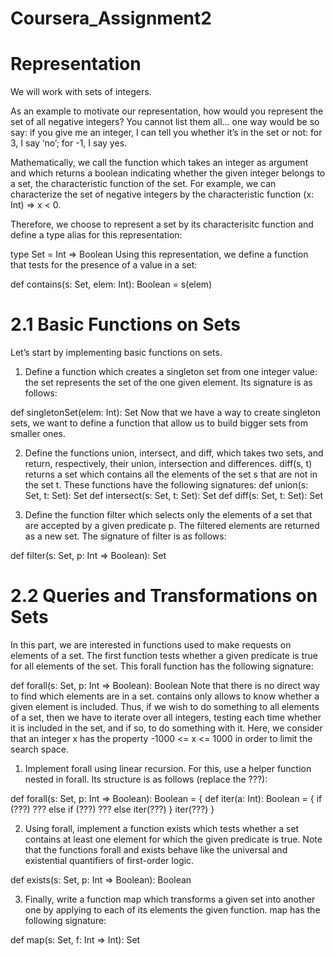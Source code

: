 Coursera_Assignment2
====================

Representation
====================
We will work with sets of integers.

As an example to motivate our representation, how would you represent the set of all negative integers? You cannot list them all… one way would be so say: if you give me an integer, I can tell you whether it’s in the set or not: for 3, I say ‘no’; for -1, I say yes.

Mathematically, we call the function which takes an integer as argument and which returns a boolean indicating whether the given integer belongs to a set, the characteristic function of the set. For example, we can characterize the set of negative integers by the characteristic function (x: Int) => x < 0.

Therefore, we choose to represent a set by its characterisitc function and define a type alias for this representation:

 type Set = Int => Boolean
Using this representation, we define a function that tests for the presence of a value in a set:

 def contains(s: Set, elem: Int): Boolean = s(elem)
 
2.1 Basic Functions on Sets
====================
Let’s start by implementing basic functions on sets.

1. Define a function which creates a singleton set from one integer value: the set represents the set of the one given element. Its signature is as follows:

 def singletonSet(elem: Int): Set
Now that we have a way to create singleton sets, we want to define a function that allow us to build bigger sets from smaller ones.

2. Define the functions union, intersect, and diff, which takes two sets, and return, respectively, their union, intersection and differences. diff(s, t) returns a set which contains all the elements of the set s that are not in the set t. These functions have the following signatures:
 def union(s: Set, t: Set): Set
 def intersect(s: Set, t: Set): Set
 def diff(s: Set, t: Set): Set

3. Define the function filter which selects only the elements of a set that are accepted by a given predicate p. The filtered elements are returned as a new set. The signature of filter is as follows:

 def filter(s: Set, p: Int => Boolean): Set

2.2 Queries and Transformations on Sets
====================
In this part, we are interested in functions used to make requests on elements of a set. The first function tests whether a given predicate is true for all elements of the set. This forall function has the following signature:

 def forall(s: Set, p: Int => Boolean): Boolean
Note that there is no direct way to find which elements are in a set. contains only allows to know whether a given element is included. Thus, if we wish to do something to all elements of a set, then we have to iterate over all integers, testing each time whether it is included in the set, and if so, to do something with it. Here, we consider that an integer x has the property -1000 <= x <= 1000 in order to limit the search space.

1. Implement forall using linear recursion. For this, use a helper function nested in forall. Its structure is as follows (replace the ???):

 def forall(s: Set, p: Int => Boolean): Boolean = {
  def iter(a: Int): Boolean = {
   if (???) ???
   else if (???) ???
   else iter(???)
  }
  iter(???)
 }

2. Using forall, implement a function exists which tests whether a set contains at least one element for which the given predicate is true. Note that the functions forall and exists behave like the universal and existential quantifiers of first-order logic.

 def exists(s: Set, p: Int => Boolean): Boolean
 
3. Finally, write a function map which transforms a given set into another one by applying to each of its elements the given function. map has the following signature:

 def map(s: Set, f: Int => Int): Set
